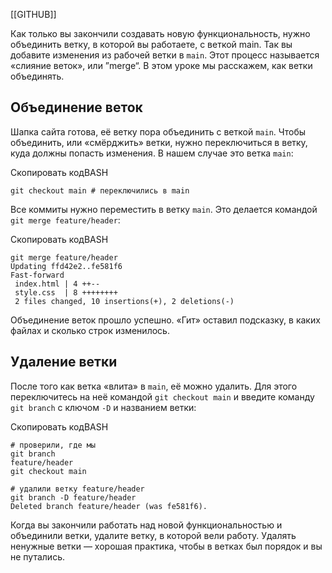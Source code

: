 [[GITHUB]]

Как только вы закончили создавать новую функциональность, нужно объединить ветку, в которой вы работаете, с веткой main. Так вы добавите изменения из рабочей ветки в `main`. Этот процесс называется «слияние веток», или ”merge“. В этом уроке мы расскажем, как ветки объединять.

## Объединение веток

Шапка сайта готова, её ветку пора объединить с веткой `main`. Чтобы объединить, или «смёрджить» ветки, нужно переключиться в ветку, куда должны попасть изменения. В нашем случае это ветка `main`:

Скопировать кодBASH

```
git checkout main # переключились в main 
```

Все коммиты нужно переместить в ветку `main`. Это делается командой `git merge feature/header`:

Скопировать кодBASH

```
git merge feature/header
Updating ffd42e2..fe581f6
Fast-forward
 index.html | 4 ++--
 style.css  | 8 ++++++++
 2 files changed, 10 insertions(+), 2 deletions(-) 
```

Объединение веток прошло успешно. «Гит» оставил подсказку, в каких файлах и сколько строк изменилось.

## Удаление ветки

После того как ветка «влита» в `main`, её можно удалить. Для этого переключитесь на неё командой `git checkout main` и введите команду `git branch` с ключом `-D` и названием ветки:

Скопировать кодBASH

```
# проверили, где мы
git branch
feature/header
git checkout main

# удалили ветку feature/header
git branch -D feature/header
Deleted branch feature/header (was fe581f6). 
```

Когда вы закончили работать над новой функциональностью и объединили ветки, удалите ветку, в которой вели работу. Удалять ненужные ветки — хорошая практика, чтобы в ветках был порядок и вы не путались.